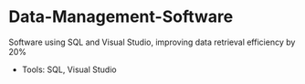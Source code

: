 # Data-Management-Software
Software using SQL and Visual Studio, improving data retrieval efficiency by 20%
- Tools: SQL, Visual Studio
